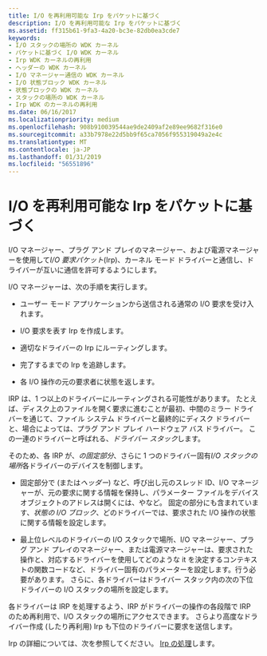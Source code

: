 ```yaml
---
title: I/O を再利用可能な Irp をパケットに基づく
description: I/O を再利用可能な Irp をパケットに基づく
ms.assetid: ff315b61-9fa3-4a20-bc3e-82db0ea3cde7
keywords:
- I/O スタックの場所の WDK カーネル
- パケットに基づく I/O WDK カーネル
- Irp WDK カーネルの再利用
- ヘッダーの WDK カーネル
- I/O マネージャー通信の WDK カーネル
- I/O 状態ブロック WDK カーネル
- 状態ブロックの WDK カーネル
- スタックの場所の WDK カーネル
- Irp WDK のカーネルの再利用
ms.date: 06/16/2017
ms.localizationpriority: medium
ms.openlocfilehash: 908b910039544ae9de2409af2e89ee9682f316e0
ms.sourcegitcommit: a33b7978e22d5bb9f65ca7056f955319049a2e4c
ms.translationtype: MT
ms.contentlocale: ja-JP
ms.lasthandoff: 01/31/2019
ms.locfileid: "56551896"
---
```

# <a name="packet-driven-io-with-reusable-irps"></a>I/O を再利用可能な Irp をパケットに基づく





I/O マネージャー、プラグ アンド プレイのマネージャー、および電源マネージャーを使用して*I/O 要求パケット*(Irp)、カーネル モード ドライバーと通信し、ドライバーが互いに通信を許可するようにします。

I/O マネージャーは、次の手順を実行します。

-   ユーザー モード アプリケーションから送信される通常の I/O 要求を受け入れます。

-   I/O 要求を表す Irp を作成します。

-   適切なドライバーの Irp にルーティングします。

-   完了するまでの Irp を追跡します。

-   各 I/O 操作の元の要求者に状態を返します。

IRP は、1 つ以上のドライバーにルーティングされる可能性があります。 たとえば、ディスク上のファイルを開く要求に進むことが最初、中間のミラー ドライバーを通じて、ファイル システム ドライバーと最終的にディスク ドライバーと、場合によっては、プラグ アンド プレイ ハードウェア バス ドライバー。 この一連のドライバーと呼ばれる、*ドライバー スタック*します。

そのため、各 IRP が、*の固定部分*、さらに 1 つのドライバー固有*I/O スタックの場所*各ドライバーのデバイスを制御します。

-   固定部分で (または*ヘッダー*) など、呼び出し元のスレッド ID、I/O マネージャーが、元の要求に関する情報を保持し、パラメーター ファイルをデバイス オブジェクトのアドレスは開くには、やなど。 固定の部分にも含まれています、*状態の I/O ブロック*、どのドライバーでは、要求された I/O 操作の状態に関する情報を設定します。

-   最上位レベルのドライバーの I/O スタックで場所、I/O マネージャー、プラグ アンド プレイのマネージャー、または電源マネージャーは、要求された操作と、対応するドライバーを使用してどのような it を決定するコンテキストの関数コードなど、ドライバー固有のパラメーターを設定します。行う必要があります。 さらに、各ドライバーはドライバー スタック内の次の下位ドライバーの I/O スタックの場所を設定します。

各ドライバーは IRP を処理するよう、IRP がドライバーの操作の各段階で IRP のため再利用で、I/O スタックの場所にアクセスできます。 さらより高度なドライバー作成 (したり再利用) Irp も下位のドライバーに要求を送信します。

Irp の詳細については、次を参照してください。 [Irp の処理](handling-irps.md)します。

 

 




